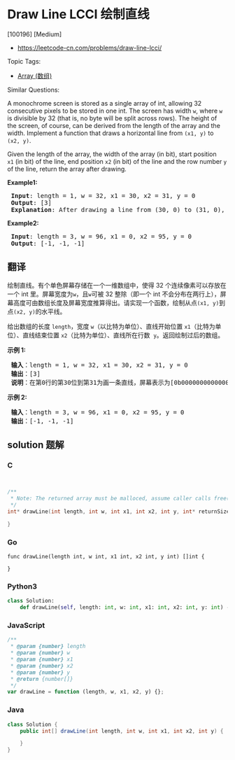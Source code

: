 # Draw Line LCCI 绘制直线

[100196] [Medium]

- https://leetcode-cn.com/problems/draw-line-lcci/

Topic Tags:

- [Array (数组)](https://leetcode-cn.com/tag/array/)

Similar Questions:

A monochrome screen is stored as a single array of int, allowing 32 consecutive pixels to be stored in one int. The screen has width `w`, where `w` is divisible by 32 (that is, no byte will be split across rows). The height of the screen, of course, can be derived from the length of the array and the width. Implement a function that draws a horizontal line from `(x1, y)` to `(x2, y)`.

Given the length of the array, the width of the array (in bit), start position `x1` (in bit) of the line, end position `x2` (in bit) of the line and the row number `y` of the line, return the array after drawing.

**Example1:**

<pre><strong> Input</strong>: length = 1, w = 32, x1 = 30, x2 = 31, y = 0
<strong> Output</strong>: [3]
<strong> Explanation</strong>: After drawing a line from (30, 0) to (31, 0), the screen becomes [0b000000000000000000000000000000011].
</pre>

**Example2:**

<pre><strong> Input</strong>: length = 3, w = 96, x1 = 0, x2 = 95, y = 0
<strong> Output</strong>: [-1, -1, -1]
</pre>

## 翻译

绘制直线。有个单色屏幕存储在一个一维数组中，使得 32 个连续像素可以存放在一个 int 里。屏幕宽度为`w`，且`w`可被 32 整除（即一个 int 不会分布在两行上），屏幕高度可由数组长度及屏幕宽度推算得出。请实现一个函数，绘制从点`(x1, y)`到点`(x2, y)`的水平线。

给出数组的长度 `length`，宽度 `w`（以比特为单位）、直线开始位置 `x1`（比特为单位）、直线结束位置 `x2`（比特为单位）、直线所在行数  `y`。返回绘制过后的数组。

**示例 1:**

<pre><strong> 输入</strong>：length = 1, w = 32, x1 = 30, x2 = 31, y = 0
<strong> 输出</strong>：[3]
<strong> 说明</strong>：在第0行的第30位到第31为画一条直线，屏幕表示为[0b000000000000000000000000000000011]
</pre>

**示例 2:**

<pre><strong> 输入</strong>：length = 3, w = 96, x1 = 0, x2 = 95, y = 0
<strong> 输出</strong>：[-1, -1, -1]
</pre>

## solution 题解

### C

```c


/**
 * Note: The returned array must be malloced, assume caller calls free().
 */
int* drawLine(int length, int w, int x1, int x2, int y, int* returnSize){

}


```

### Go

```golang
func drawLine(length int, w int, x1 int, x2 int, y int) []int {

}
```

### Python3

```python
class Solution:
    def drawLine(self, length: int, w: int, x1: int, x2: int, y: int) -> List[int]:
```

### JavaScript

```javascript
/**
 * @param {number} length
 * @param {number} w
 * @param {number} x1
 * @param {number} x2
 * @param {number} y
 * @return {number[]}
 */
var drawLine = function (length, w, x1, x2, y) {};
```

### Java

```java
class Solution {
    public int[] drawLine(int length, int w, int x1, int x2, int y) {

    }
}
```
